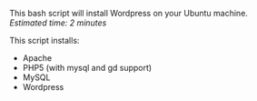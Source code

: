 This bash script will install Wordpress on your Ubuntu machine.  
_Estimated time: 2 minutes_ 

This script installs:
- Apache
- PHP5 (with mysql and gd support)
- MySQL
- Wordpress

